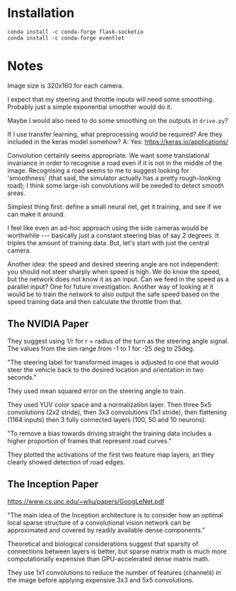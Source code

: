 # Installation

```
conda install -c conda-forge flask-socketio
conda install -c conda-forge eventlet
```

# Notes

Image size is 320x160 for each camera.

I expect that my steering and throttle inputs will need some smoothing. Probably just a simple exponential smoother would do it.

Maybe I would also need to do some smoothing on the outputs in `drive.py`?

If I use transfer learning, what preprocessing would be required? Are they included in the keras model somehow?
A: Yes: https://keras.io/applications/

Convolution certainly seems appropriate. We want some translational invariance in order to recognise a road even if it is not in the middle of the image. Recognising a road seems to me to suggest looking for 'smoothness' (that said, the simulator actually has a pretty rough-looking road); I think some large-ish convolutions will be needed to detect smooth areas.

Simplest thing first: define a small neural net, get it training, and see if we can make it around.

I feel like even an ad-hoc approach using the side cameras would be worthwhile --- basically just a constant steering bias of say 2 degrees. It triples the amount of training data. But, let's start with just the central camera.

Another idea: the speed and desired steering angle are not independent: you should not steer sharply when speed is high. We do know the speed, but the network does not know it as an input. Can we feed in the speed as a parallel input? One for future investigation. Another way of looking at it would be to train the network to also output the safe speed based on the speed training data and then calculate the throttle from that.

## The NVIDIA Paper

They suggest using 1/r for r = radius of the turn as the steering angle signal.
The values from the sim range from -1 to 1 for -25 deg to 25deg.

"The steering label for transformed images is adjusted to one that would steer the vehicle back
to the desired location and orientation in two seconds."

They used mean squared error on the steering angle to train.

They used YUV color space and a normalization layer. Then three 5x5 convolutions (2x2 stride), then 3x3 convolutions (1x1 stride), then flattening (1164 inputs) then 3 fully connected layers (100, 50 and 10 neurons). 

"To remove a bias towards driving straight the training data includes a higher proportion of frames
that represent road curves."

They plotted the activations of the first two feature map layers, an they clearly showed detection of road edges.

## The Inception Paper

https://www.cs.unc.edu/~wliu/papers/GoogLeNet.pdf

"The main idea of the Inception architecture is to consider
how an optimal local sparse structure of a convolutional vision
network can be approximated and covered by readily
available dense components."

Theoretical and biological considerations suggest that sparsity of connections between layers is better, but sparse matrix math is much more computationally expensive than GPU-accelerated dense matrix math.

They use 1x1 convolutions to reduce the number of features (channels) in the image before applying expensive 3x3 and 5x5 convolutions.

